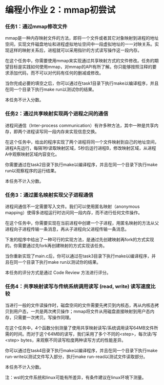 # 编程小作业 2：mmap初尝试

### 任务1：通过mmap修改文件

mmap是一种内存映射文件的方法，即将一个文件或者其它对象映射到进程的地址空间，实现文件磁盘地址和进程虚拟地址空间中一段虚拟地址的一一对映关系。实现这样的映射关系后，进程就可以采用指针的方式读写操作这一段内存。

在这个任务中，你需要使用mmap来实现通过共享映射方式的文件修改。任务的期望目标是实践如何使用mmap，对mmap的API有所了解。你只能够按照注释的要求添加代码，而不可以对代码有任何的删减或修改。

当你完成必要的填空之后，你可以通过在task1目录下执行make以编译程序，并且在同一个目录下执行make run以测试你的结果。

本任务不计入分数。



### 任务2：通过共享映射实现两个进程之间的通信

进程间通信（Inter-process communication）有许多种方法，其中一种是共享内存，即两个进程读写同一段内存来实现信息交换。

在这个任务中，给出的程序实现了两个进程将同一个文件映射到自己的地址空间，进程A先运行，每隔1秒读取映射区域，5秒后运行进程B，修改映射区域，从进程A中观察映射区域内容变化。

你需要通过在task2目录下执行make以编译程序，并且在同一个目录下执行make run以观察程序的运行结果。

本任务不计入分数。



### 任务3：通过匿名映射实现父子进程通信

进程间通信不一定需要写入文件。我们可以使用匿名映射（anonymous mapping）使得多进程运行时访问同一段内存，而不进行任何文件操作。

在这个任务中，你需要实现在当前进程中创建一个子进程，用匿名映射的方法从父进程向子进程传输一条消息，再从子进程向父进程传输一条消息。

下发的程序中给出了一种可行的实现方法，是通过先创建映射再fork的方式实现的。你需要通过先fork再创建映射的方式实现该任务。

当你重新实现了main.c后，你可以通过在task3目录下执行make以编译程序，并且在同一个目录下执行make run以测试你的结果。

本任务的评分方式是通过 Code Review 方法进行评分。



### 任务4：共享映射读写与传统系统调用读写 (read, write) 读写速度比较

当进行一般的文件读操作时，磁盘空间的文件需要先拷贝到内核态，再从内核态拷贝到用户态，一共是两次拷贝操作；mmap将文件从用磁盘直接映射到用户态内存，只需要一次拷贝。写操作同理。

在这个任务中，4个函数分别测量了使用共享映射读写/系统调用读写64MB文件所需的时间。而对于这个64MB的读写，我们采用了多个不同的\<step\>，每次读/写\<step\> bytes，来观察不同读写粒度两种读写方式的性能差异。

你可以通过在task4目录下执行make以编译程序，并且在同一个目录下执行make run-write以测试文件写入部分，执行make run-read以测试文件读取部分。

本任务不计入分数。

注：wsl的文件系统和linux可能有所差异，有条件建议在linux环境下测量。
